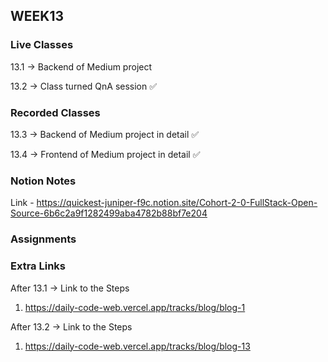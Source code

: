## WEEK13

### Live Classes
13.1 -> Backend of Medium project 

13.2 -> Class turned QnA session ✅


### Recorded Classes
13.3 -> Backend of Medium project in detail ✅

13.4 -> Frontend of Medium project in detail ✅


### Notion Notes
Link - https://quickest-juniper-f9c.notion.site/Cohort-2-0-FullStack-Open-Source-6b6c2a9f1282499aba4782b88bf7e204


### Assignments



### Extra Links
After 13.1 -> 
Link to the Steps
1. https://daily-code-web.vercel.app/tracks/blog/blog-1

After 13.2 -> 
Link to the Steps
1. https://daily-code-web.vercel.app/tracks/blog/blog-13


